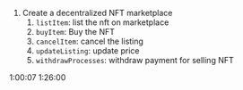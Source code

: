 1. Create a decentralized NFT marketplace
   1. `listItem`: list the nft on marketplace
   2. `buyItem`: Buy the NFT
   3. `cancelItem`: cancel the listing
   4. `updateListing`: update price
   5. `withdrawProcesses`: withdraw payment for selling NFT

1:00:07
1:26:00
